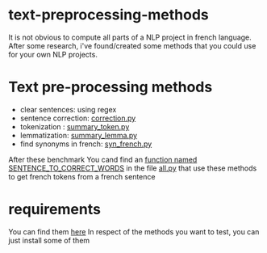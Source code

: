 # text-preprocessing-methods
It is not obvious to compute all parts of a NLP project in french language. After some research, i've found/created some methods that you could use for your own NLP projects.

# Text pre-processing methods
- clear sentences: using regex
- sentence correction: [correction.py](https://github.com/Hermann-web/text-preprocessing-methods-for-NLP-search-engine/blob/main/correcteur.py)
- tokenization : [summary_token.py](https://github.com/Hermann-web/text-preprocessing-methods-for-NLP-search-engine/blob/main/summary_token.py)
- lemmatization: [summary_lemma.py](https://github.com/Hermann-web/text-preprocessing-methods-for-NLP-search-engine/blob/main/summary_lemma.py)
- find synonyms in french: [syn_french.py](https://github.com/Hermann-web/text-preprocessing-methods-for-NLP-search-engine/blob/main/syn_french.py)


After these benchmark You cand find an [function named SENTENCE_TO_CORRECT_WORDS](https://github.com/Hermann-web/text-preprocessing-methods-for-NLP-search-engine/blob/main/all.py#LC146) in the file [all.py](https://github.com/Hermann-web/text-preprocessing-methods-for-NLP-search-engine/blob/main/all.py) that use these methods to get french tokens from a french sentence 

# requirements
You can find them [here](https://github.com/Hermann-web/text-preprocessing-methods-for-NLP-search-engine/blob/main/requirements.txt)
In respect of the methods you want to test, you can just install some of them

